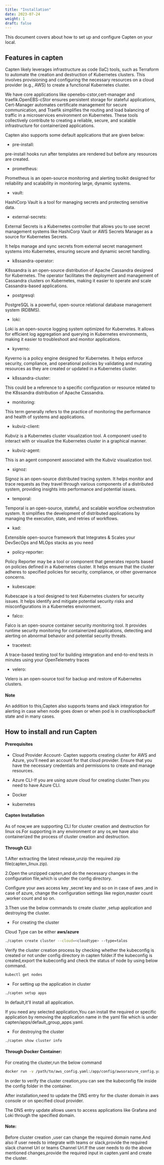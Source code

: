 ```yaml
---
title: "Installation"
date: 2023-07-24
weight: 1
draft: false
---
```


This document covers about how to set up and configure Capten on your local.

## Features in capten


Capten likely leverages infrastructure as code (IaC) tools, such as Terraform  to automate the creation and destruction of Kubernetes clusters. This involves provisioning and configuring the necessary resources on a cloud provider (e.g., AWS) to create a functional Kubernetes cluster.


We have core applications like openebs-cstor,cert-manager and traefik.OpenEBS-cStor ensures persistent storage for stateful applications, Cert-Manager automates certificate management for secure communication, and Traefik simplifies the routing and load balancing of traffic in a microservices environment on Kubernetes. These tools collectively contribute to creating a reliable, secure, and scalable infrastructure for containerized applications.

Capten also supports some default applications that are given below:

* pre-install:

pre-install hooks run after templates are rendered but before any resources are created.

* prometheus:

Prometheus is an open-source monitoring and alerting toolkit designed for reliability and scalability in monitoring large, dynamic systems.

* vault:

HashiCorp Vault is a tool for managing secrets and protecting sensitive data.

* external-secrets:

External Secrets is a Kubernetes controller that allows you to use secret management systems like HashiCorp Vault or AWS Secrets Manager as a source for Kubernetes Secrets.

It helps manage and sync secrets from external secret management systems into Kubernetes, ensuring secure and dynamic secret handling.

* k8ssandra-operator:

K8ssandra is an open-source distribution of Apache Cassandra designed for Kubernetes.
The operator facilitates the deployment and management of Cassandra clusters on Kubernetes, making it easier to operate and scale Cassandra-based applications.

* postgresql:

PostgreSQL is a powerful, open-source relational database management system (RDBMS).

* loki:

Loki is an open-source logging system optimized for Kubernetes.
It allows for efficient log aggregation and querying in Kubernetes environments, making it easier to troubleshoot and monitor applications.

* kyverno:

Kyverno is a policy engine designed for Kubernetes.
It helps enforce security, compliance, and operational policies by validating and mutating resources as they are created or updated in a Kubernetes cluster.

* k8ssandra-cluster:

This could be a reference to a specific configuration or resource related to the K8ssandra distribution of Apache Cassandra.

* monitoring:

This term generally refers to the practice of monitoring the performance and health of systems and applications.

* kubviz-client:

Kubviz is a Kubernetes cluster visualization tool.
A component used to interact with or visualize the Kubernetes cluster in a graphical manner.

* kubviz-agent:

This is an agent component associated with the Kubviz visualization tool.

* signoz:

Signoz is an open-source distributed tracing system.
It helps monitor and trace requests as they travel through various components of a distributed system, providing insights into performance and potential issues.

* temporal:

Temporal is an open-source, stateful, and scalable workflow orchestration system.
It simplifies the development of distributed applications by managing the execution, state, and retries of workflows.

* kad:

Extensible open-source framework that Integrates & Scales your DevSecOps and MLOps stacks as you need

* policy-reporter:

Policy Reporter may be a tool or component that generates reports based on policies defined in a Kubernetes cluster.
It helps ensure that the cluster adheres to specified policies for security, compliance, or other governance concerns.

* kubescape:

Kubescape is a tool designed to test Kubernetes clusters for security issues.
It helps identify and mitigate potential security risks and misconfigurations in a Kubernetes environment.

* falco:

Falco is an open-source container security monitoring tool.
It provides runtime security monitoring for containerized applications, detecting and alerting on abnormal behavior and potential security threats.

* tracetest:

A trace-based testing tool for building integration and end-to-end tests in minutes using your OpenTelemetry traces

* velero:

Velero is an open-source tool for backup and restore of Kubernetes clusters.

#### Note

An addition to this,Capten also supports teams and slack integration for alerting in case when node goes down or when pod is in crashloopbackoff state and in many cases.

## How to install and run Capten

#### Prerequisites

* Cloud Provider Account- Capten supports creating cluster for AWS and Azure, you'll need an account for that cloud provider. Ensure that you have the necessary credentials and permissions to create and manage resources.

* Azure CLI-If you are using azure cloud for creating cluster.Then you need to have Azure CLI.

* Docker 

* kubernetes


#### Capten Installation

As of now,we are supporting CLI for cluster creation and destruction for linux os.For supporting in any environment or any os,we have also containerized the process of cluster creation and destruction.

#### Through CLI:

1.After extracting the latest release,unzip the required zip file(capten_linux.zip).

2.Open the unzipped capten,and do the necessary changes in the configuration file,which is under the config directory.

Configure your aws access key ,secret key and so on in case of aws ,and in case of azure, change the configuration settings like region,master count ,worker count and so on.

3.Then use the below commands to create cluster ,setup application and destroying the cluster.

* For creating the cluster

Cloud Type can be either **aws/azure**

```bash
./capten create cluster --cloud=<cloudtype> --type=talos
```

Verify the cluster creation process by checking whether the kubeconfig is created or not under config directory in capten folder.If the kubeconfig is created,export the kubeconfig and check the status of node by using below command.

```bash
kubectl get nodes
```

* For setting up the application in cluster

```bash
./capten setup apps
```
In default,it'll install all application.

If you need any selected application,You can install the required or specific application by removing the application name in the yaml file which is under capten/apps/default_group_apps.yaml.

* For destroying the cluster

```bash
./capten show cluster info
```

#### Through Docker Container:

For creating the cluster,run the below command

```bash
docker run -v /path/to/aws_config.yaml:/app/config/awsorazure_config.yaml -it ghcr.io/intelops/capten:<latest-image-tag>  create cluster --cloud=aws --type=talos
```

In order to verify the cluster creation,you can see the kubeconfig file inside the config folder in the container.

After installation,need to update the DNS entry for the cluster domain in aws console or on specified cloud provider.

The DNS entry update allows users to access applications like Grafana and Loki through the specified domain.


#### Note: 

Before cluster creation ,user can change  the required domain name.And also if user needs to integrate with teams or slack,provide the required slack channel Url or teams Channel Url.If the user needs to do the above mentioned changes,provide the required input in capten.yaml and create the cluster.












